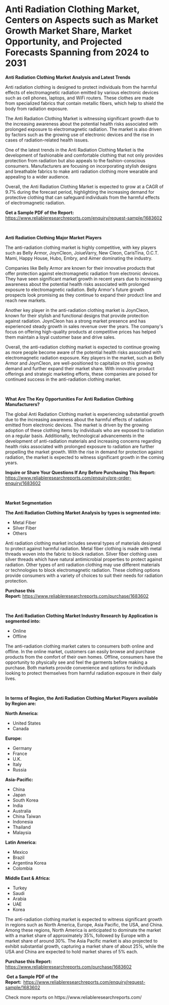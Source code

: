 <p><h1>Anti Radiation Clothing Market, Centers on Aspects such as Market Growth Market Share, Market Opportunity, and Projected Forecasts Spanning from 2024 to 2031</h1></p><p><strong>Anti Radiation Clothing Market Analysis and Latest Trends</strong></p>
<p><p>Anti radiation clothing is designed to protect individuals from the harmful effects of electromagnetic radiation emitted by various electronic devices such as cell phones, laptops, and WiFi routers. These clothes are made from specialized fabrics that contain metallic fibers, which help to shield the body from radiation exposure.</p><p>The Anti Radiation Clothing Market is witnessing significant growth due to the increasing awareness about the potential health risks associated with prolonged exposure to electromagnetic radiation. The market is also driven by factors such as the growing use of electronic devices and the rise in cases of radiation-related health issues.</p><p>One of the latest trends in the Anti Radiation Clothing Market is the development of fashionable and comfortable clothing that not only provides protection from radiation but also appeals to the fashion-conscious consumers. Manufacturers are focusing on incorporating stylish designs and breathable fabrics to make anti radiation clothing more wearable and appealing to a wider audience.</p><p>Overall, the Anti Radiation Clothing Market is expected to grow at a CAGR of 9.7% during the forecast period, highlighting the increasing demand for protective clothing that can safeguard individuals from the harmful effects of electromagnetic radiation.</p></p>
<p><strong>Get a Sample PDF of the Report:&nbsp;</strong> <a href="https://www.reliableresearchreports.com/enquiry/request-sample/1683602">https://www.reliableresearchreports.com/enquiry/request-sample/1683602</a></p>
<p>&nbsp;</p>
<p><strong>Anti Radiation Clothing Major Market Players</strong></p>
<p><p>The anti-radiation clothing market is highly competitive, with key players such as Belly Armor, JoynCleon, JoiueVarry, New Cleon, CarisTina, O.C.T. Mami, Happy House, Hubo, Embry, and Aimer dominating the industry. </p><p>Companies like Belly Armor are known for their innovative products that offer protection against electromagnetic radiation from electronic devices. They have seen significant market growth in recent years due to increasing awareness about the potential health risks associated with prolonged exposure to electromagnetic radiation. Belly Armor's future growth prospects look promising as they continue to expand their product line and reach new markets.</p><p>Another key player in the anti-radiation clothing market is JoynCleon, known for their stylish and functional designs that provide protection against radiation. JoynCleon has a strong market presence and has experienced steady growth in sales revenue over the years. The company's focus on offering high-quality products at competitive prices has helped them maintain a loyal customer base and drive sales.</p><p>Overall, the anti-radiation clothing market is expected to continue growing as more people become aware of the potential health risks associated with electromagnetic radiation exposure. Key players in the market, such as Belly Armor and JoynCleon, are well-positioned to capitalize on this growing demand and further expand their market share. With innovative product offerings and strategic marketing efforts, these companies are poised for continued success in the anti-radiation clothing market.</p></p>
<p>&nbsp;</p>
<p><strong>What Are The Key Opportunities For Anti Radiation Clothing Manufacturers?</strong></p>
<p><p>The global Anti Radiation Clothing market is experiencing substantial growth due to the increasing awareness about the harmful effects of radiation emitted from electronic devices. The market is driven by the growing adoption of these clothing items by individuals who are exposed to radiation on a regular basis. Additionally, technological advancements in the development of anti-radiation materials and increasing concerns regarding health risks associated with prolonged exposure to radiation are further propelling the market growth. With the rise in demand for protection against radiation, the market is expected to witness significant growth in the coming years.</p></p>
<p><strong>Inquire or Share Your Questions If Any Before Purchasing This Report:</strong> <a href="https://www.reliableresearchreports.com/enquiry/pre-order-enquiry/1683602">https://www.reliableresearchreports.com/enquiry/pre-order-enquiry/1683602</a></p>
<p>&nbsp;</p>
<p><strong>Market Segmentation</strong></p>
<p><strong>The Anti Radiation Clothing Market Analysis by types is segmented into:</strong></p>
<p><ul><li>Metal Fiber</li><li>Silver Fiber</li><li>Others</li></ul></p>
<p><p>Anti radiation clothing market includes several types of materials designed to protect against harmful radiation. Metal fiber clothing is made with metal threads woven into the fabric to block radiation. Silver fiber clothing uses silver threads which have natural antimicrobial properties to protect against radiation. Other types of anti radiation clothing may use different materials or technologies to block electromagnetic radiation. These clothing options provide consumers with a variety of choices to suit their needs for radiation protection.</p></p>
<p><strong>Purchase this Report:&nbsp;</strong><a href="https://www.reliableresearchreports.com/purchase/1683602">https://www.reliableresearchreports.com/purchase/1683602</a></p>
<p>&nbsp;</p>
<p><strong>The Anti Radiation Clothing Market Industry Research by Application is segmented into:</strong></p>
<p><ul><li>Online</li><li>Offline</li></ul></p>
<p><p>The anti-radiation clothing market caters to consumers both online and offline. In the online market, customers can easily browse and purchase products from the comfort of their own homes. Offline, consumers have the opportunity to physically see and feel the garments before making a purchase. Both markets provide convenience and options for individuals looking to protect themselves from harmful radiation exposure in their daily lives.</p></p>
<p>&nbsp;</p>
<p><strong>In terms of Region, the Anti Radiation Clothing Market Players available by Region are:</strong></p>
<p>
    <p> <strong> North America: </strong>
        <ul>
            <li>United States</li>
            <li>Canada</li>
        </ul>
        </p> 
    <p> <strong> Europe: </strong>
        <ul>
            <li>Germany</li>
            <li>France</li>
            <li>U.K.</li>
            <li>Italy</li>
            <li>Russia</li>
        </ul>
        </p> 
    <p> <strong> Asia-Pacific: </strong>
        <ul>
            <li>China</li>
            <li>Japan</li>
            <li>South Korea</li>
            <li>India</li>
            <li>Australia</li>
            <li>China Taiwan</li>
            <li>Indonesia</li>
            <li>Thailand</li>
            <li>Malaysia</li>
        </ul>
        </p> 
    <p> <strong> Latin America: </strong>
        <ul>
            <li>Mexico</li>
            <li>Brazil</li>
            <li>Argentina Korea</li>
            <li>Colombia</li>
        </ul>
        </p> 
    <p> <strong> Middle East & Africa: </strong>
        <ul>
            <li>Turkey</li>
            <li>Saudi</li>
            <li>Arabia</li>
            <li>UAE</li>
            <li>Korea</li>
        </ul>
    </p>
    </p>
<p><p>The anti-radiation clothing market is expected to witness significant growth in regions such as North America, Europe, Asia Pacific, the USA, and China. Among these regions, North America is anticipated to dominate the market with a market share of approximately 35%, followed by Europe with a market share of around 30%. The Asia Pacific market is also projected to exhibit substantial growth, capturing a market share of about 25%, while the USA and China are expected to hold market shares of 5% each.</p></p>
<p><strong>Purchase this Report: </strong><a href="https://www.reliableresearchreports.com/purchase/1683602">https://www.reliableresearchreports.com/purchase/1683602</a></p>
<p>&nbsp;<strong>Get a Sample PDF of the Report:&nbsp;&nbsp;</strong><a href="https://www.reliableresearchreports.com/enquiry/request-sample/1683602">https://www.reliableresearchreports.com/enquiry/request-sample/1683602</a></p>
<p><strong></strong></p>
<p>Check more reports on https://www.reliableresearchreports.com/</p>